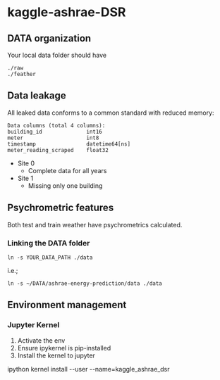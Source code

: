 # kaggle-ashrae-DSR

## DATA organization

Your local data folder should have
```
./raw
./feather
```

## Data leakage
All leaked data conforms to a common standard with reduced memory: 

```
Data columns (total 4 columns):
building_id              int16
meter                    int8
timestamp                datetime64[ns]
meter_reading_scraped    float32
```

- Site 0
    - Complete data for all years
- Site 1
    - Missing only one building

## Psychrometric features
Both test and train weather have psychrometrics calculated. 




### Linking the DATA folder

`ln -s YOUR_DATA_PATH ./data`

i.e.;

`ln -s ~/DATA/ashrae-energy-prediction/data ./data`

## Environment management

### Jupyter Kernel
1. Activate the env
1. Ensure ipykernel is pip-installed
1. Install the kernel to jupyter

ipython kernel install --user --name=kaggle_ashrae_dsr
